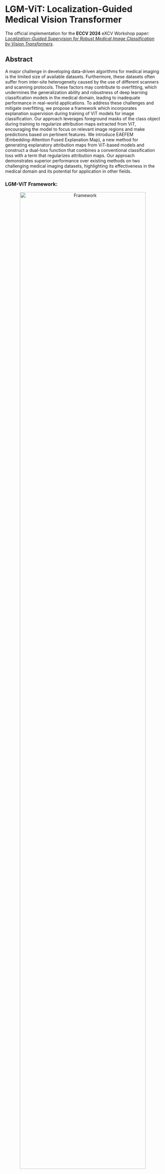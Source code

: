 # LGM-ViT: Localization-Guided Medical Vision Transformer
The official implementation for the **ECCV 2024** eXCV Workshop paper: [_Localization-Guided Supervision for Robust Medical Image Classification by Vision Transformers_](https://excv-workshop.github.io/publication/localization-guided-supervision-for-robust-medical-image-classification-by-vision-transformers/paper.pdf).

## Abstract
A major challenge in developing data-driven algorithms for medical imaging is the limited size of available datasets. Furthermore, these datasets often suffer from inter-site heterogeneity caused by the use of different scanners and scanning protocols. These factors may contribute to overfitting, which undermines the generalization ability and robustness of deep learning classification models in the medical domain, leading to inadequate performance in real-world applications. To address these challenges and mitigate overfitting, we propose a framework which incorporates explanation supervision during training of ViT models for image classification. Our approach leverages foreground masks of the class object during training to regularize attribution maps extracted from ViT, encouraging the model to focus on relevant image regions and make predictions based on pertinent features. We introduce EAEFEM (Embedding-Attention Fused Explanation Map), a new method for generating explanatory attribution maps from ViT-based models and construct a dual-loss function that combines a conventional classification loss with a term that regularizes attribution maps. Our approach demonstrates superior performance over existing methods on two challenging medical imaging datasets, highlighting its effectiveness in the medical domain and its potential for application in other fields.

### LGM-ViT Framework:
<p align="center">
  <img width="90%" src="docs/LGMViT_overview.jpg" alt="Framework"/>
</p>

### EAFEM Extraction Process:
<p align="center">
  <img width="90%" src="docs/EAFEM.jpg" alt="Framework"/>
</p>

## Binary Classification Performance
Results on the BraTS2020 and LiTS17 datasets.
The following results present the mean and standard deviation over three runs with different seeds:

> BraTS2020

|           Method            |    F1 Score     |    Accuracy     |      AUROC      |       AP        | Cohen's Kappa   | Weights                                                                                          |
|:---------------------------:|:---------------:|:---------------:|:---------------:|:---------------:|-----------------|--------------------------------------------------------------------------------------------------|
| Baseline (Vanilla ViT-B/16) |   89.5 ± 0.13   |   91.2 ± 0.19   |   96.7 ± 0.20   |   96.5 ± 0.15   | 81.9 ± 0.33     | [weights](https://drive.google.com/file/d/1tY3WuhSS5NUSM75VKZAV2Hj6XIM1drzm/view?usp=drive_link) |
|          GradMask           |   89.8 ± 0.24   |   91.4 ± 0.35   |   96.7 ± 0.12   |   96.6 ± 0.05   | 82.4 ± 0.65     | [weights](https://drive.google.com/file/d/1b6EoE0MnU49cDmnXy0ZykusCKKToCSqT/view?usp=drive_link) |
|          RobustViT          |   89.8 ± 0.36   |   91.3 ± 0.30   |   96.9 ± 0.04   |   96.8 ± 0.03   | 82.2 ± 0.61     | [weights](https://drive.google.com/file/d/1Qod-VzzAhySPrzI7qyB4Dv5jR81jsIby/view?usp=drive_link) |
|            RES-G            |   90.3 ± 0.58   |   91.8 ± 0.38   |   96.9 ± 0.43   |   96.8 ± 0.39   | 83.1 ± 0.84     | [weights](https://drive.google.com/file/d/1RbV-mhI4xWz5UJut8XVe510rshwsXPZl/view?usp=drive_link) |
|            RES-L            |   89.6 ± 0.30   |   91.1 ± 0.23   |   96.6 ± 0.04   |   96.6 ± 0.07   | 81.8 ± 0.48     | [weights](https://drive.google.com/file/d/1jDcdCKf8eWc0c_Z6k2m4lTu6YNa5qAYO/view?usp=drive_link) |
|        LGM-ViT(Ours)        | **91.4 ± 0.14** | **92.8 ± 0.14** | **97.3 ± 0.09** | **97.4 ± 0.07** | **85.3 ± 0.26** | [weights](https://drive.google.com/file/d/1HvVO9fvgMkqZXOHxLRtI5kw-X6UaW3NK/view?usp=drive_link) |

> LiTS17

|           Method            |    F1 Score     |    Accuracy     |      AUROC      |       AP        | Cohen's Kappa   | Weights                                                                                          |
|:---------------------------:|:---------------:|:---------------:|:---------------:|:---------------:|-----------------|--------------------------------------------------------------------------------------------------|
| Baseline (Vanilla ViT-B/16) |   79.1 ± 0.71   |   84.7 ± 1.39   |   93.3 ± 0.51   |   90.1 ± 1.08   | 67.0 ± 2.14     | [weights](https://drive.google.com/file/d/1xRUzcyX_9nLT5fbHziSTzjghhYrRyyfL/view?usp=drive_link) |
|          GradMask           |   81.6 ± 1.81   |   87.1 ± 1.58   |   93.7 ± 1.07   |   90.8 ± 1.44   | 71.7 ± 3.13     | [weights](https://drive.google.com/file/d/1DxlY_Z6jg8ISiH4i7-f76BxcV26cfOE3/view?usp=drive_link) |
|          RobustViT          |   80.2 ± 0.32   |   86.6 ± 0.11   |   93.3 ± 0.34   |   89.8 ± 0.33   | 70.0 ± 0.34     | [weights](https://drive.google.com/file/d/1hH_SHSfKI_kz3T7UGOXTlbyWEC4rTBg1/view?usp=drive_link) |
|            RES-G            |   82.0 ± 1.58   |   87.4 ± 1.16   |   94.0 ± 0.97   |   90.1 ± 1.56   | 72.3 ± 2.48     | [weights](https://drive.google.com/file/d/1V-_q5c_4oWhro6bjFgZB-NUHLeGckeBO/view?usp=drive_link) |
|            RES-L            |   80.3 ± 2.18   |   85.5 ± 1.58   |   92.6 ± 1.68   |   88.1 ± 3.77   | 68.8 ± 3.34     | [weights](https://drive.google.com/file/d/11SBH2zvHKCM0ym_qDgHAPibwWcrj2mOS/view?usp=drive_link) |
|        LGM-ViT(Ours)        | **88.8 ± 0.57** | **92.2 ± 0.56** | **97.2 ± 0.24** | **96.0 ± 0.22** | **82.8 ± 1.07** | [weights](https://drive.google.com/file/d/1LDMnz7dK1Gc4UVDk7Xwj5Ibp5oKfOppf/view?usp=drive_link) |



## Environment Setup
### Create environment

Using conda:
```
conda create -n lgmvit python=3.9
conda activate lgmvit
```

### Install packages
```
pip install -r requirements.txt
```
or:
```
pip install torch==2.2.0 torchvision==0.17.0 torchaudio==2.2.0
pip install SimpleITK-SimpleElastix
pip install easydict==1.11 pyyaml==6.0.1 scipy==1.12.0 opencv-python==4.9.0.80 torchmetrics==1.3.0 einops==0.7.0 timm==0.9.12 pandas==2.2.0 tabulate==0.9.0 wandb==0.16.3
```

## Data Preparation
Download the following datasets and extract them to the same parent directory:
- [BraTS2020](https://www.kaggle.com/datasets/awsaf49/brats20-dataset-training-validation?resource=download)
- [LiTS17](https://competitions.codalab.org/competitions/17094)

The data should be organized in the following structure:
```
 |-- datasets_parent_directory
     |-- BraTS2020
         |-- MICCAI_BraTS2020_TrainingData
            |-- BraTS20_Training_001
               -- BraTS20_Training_001_flair.nii
               -- BraTS20_Training_001_seg.nii
               -- BraTS20_Training_001_t1.nii
               -- BraTS20_Training_001_t1ce.nii
               -- BraTS20_Training_001_t2.nii
            |-- BraTS20_Training_002
            |-- BraTS20_Training_003
            ...
            |-- BraTS20_Training_369
     |-- LiTS17
         |-- scans
            -- volume-0.nii
            -- volume-1.nii
            -- volume-2.nii
            ...
            -- volume-130.nii
         |-- segmentations
            -- segmentation-0.nii
            -- segmentation-1.nii
            -- segmentation-2.nii
            ...
            -- segmentation-130.nii
```
Define the path to your datasets parent directory in all configuration files inside the repository's `config` directory under the attribute 'DATA.DATASET_DIR':
```
DATA:
   DATASET_DIR: /path/to/datasets/parent/directory/
   ...
   ...
TRAINING:
   ...
   ...
MODEL:
   ...
   ...
DISTRIBUTED:
   ...
   ...
```

The training sets of both datasets were randomly divided into train-validation-test sets. The sets are defined in `datasets/data_splits`.

## Training
Define the output path to the parent directory in which all the experiments (checkpoints) will be saved by changing the 'TRAINING.OUTPUT_DIR'
attribute in all configuration files inside the repository's `config` directory:
```
DATA:
   ...
   ...
TRAINING:
   OUTPUT_DIR: /path/to/outputs/parent/directory/
   ...
   ...
MODEL:
   ...
   ...
DISTRIBUTED:
   ...
   ...
```
### BraTS2020
To train on the BraTS2020 dataset run the following command:
```
python train.py LGMViT_brats20 -d brats20 --use_wandb --wandb_proj_name LGMViT_brats20 --seed 42
```

### LiTS17
To train on the LiTS17 dataset run the following command:
```
python train.py LGMViT_lits17 -d lits17 --use_wandb --wandb_proj_name LGMViT_lits17 --seed 42
```
To train the baseline model (vanilla ViT-B/16 model) or a customized configuration
replace the first argument with the name of the desired model config under `configs/brats20` for BraTS2020 and `configs/lits17` for LiTS17. We use [W&B](https://github.com/wandb/client) to log our training experiments, to disable W&B loging remove `--use_wandb`.

## Evaluation
Download the model weights from [Google Drive](https://drive.google.com/drive/folders/1Ru-bqF5_JVYllrdWkzrU5P1PqAKLtZS1?usp=drive_link)  (or directly from the tables above).
### BraTS2020
To run evaluation on the BraTS2020 test set run the following command:
```
python test.py LGMViT_brats20 -d brats20 -c best
```
`-c` defines the checkpoint (model's weights) to load. Options: 
- "best" (loads the best epoch saved during training).
- Number of type int (loads a specific checkpoint by number). Example `-c 20`.
- Full path to checkpoint.

For the first two options the models weights (trained or downloaded) should be located at:
```
 |-- TRAINING.OUTPUT_DIR
     |-- *dataset name*
         |-- *config name*
            |-- ckpt
                -- model_weights_file
 ```
Where TRAINING.OUTPUT_DIR is the directory defined in the chosen configuration file, *dataset name* is the name of the dataset you are running (brats20 or lits17), and *config name* is the name of the configuration file you are running.

To run evaluation on multiple configurations insert the names of the config files one after the other, and insert a checkpoint for each config in the same order of the config file names (or insert `best` if you want to load the best epoch saved during training for all configurations):
```
python test.py ViT_B16_baseline_brats20 LGMViT_brats20 LGMViT_brats20_2 -d brats20 -c best
```
Example for different checkpoint options: 
- `-c best`, 
- `-c 20 best 25`, 
- `-c /full_path_to_checkpoint_of_first_model /full_path_to_checkpoint_of_second_model /full_path_to_checkpoint_of_third_model`, 
### LiTS17
To run evaluation on the LiTS17 test set run the following command:
```
python test.py LGMViT_lits17 -d lits17 -c best
```

To run evaluation on multiple configurations:
```
python test.py ViT_B16_baseline_lits17 LGMViT_lits17 LGMViT_lits17_2 -d lits17 -c best
```

## Competing Methods
To train the competing methods (GradMask, RES, and RobustVit) use the  `competing_methods` branch. Evaluation for the competing methods can be executed on the master branch (since all changes are applied to the training pipeline).

## Acknowledgments
Our code is partly based on the [DETR](https://github.com/facebookresearch/detr)
and [VisTR](https://github.com/YuqingWang1029/VisTR) repositories. We would like to thank the authors for their great work.

## Citation
If our work is useful for your research, please consider citing:

```Bibtex
@inproceedings{ben2025localization,
  title={Localization-Guided Supervision for Robust Medical Image Classification by Vision Transformers},
  author={Ben Itzhak, Sagi and Kiryati, Nahum and Portnoy, Orith and Mayer, Arnaldo},
  booktitle={European Conference on Computer Vision},
  pages={118--133},
  year={2025},
  organization={Springer}
}
```

